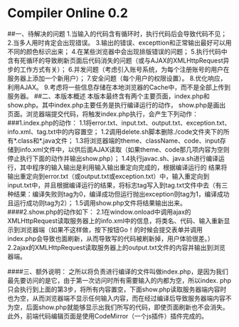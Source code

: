 Compiler Online 0.2
=========================
##一、待解决的问题
	1.当输入的代码含有循环时，执行代码后会导致代码不见；
	2.当多人用时肯定会出现错误。
	3.输出的错误、excepttion和正常输出最好可以用不同的颜色标识出来；
	4.在某些浏览器中会出现排版错误的问题；
	5.执行代码中含有死循环的导致刷新页面后代码消失的问题（或与AJAX的XMLHttpRequest异步的工作方式有关）；
	6.并发问题（考虑引入账号系统，为每个注册账号的用户在服务器上添加一个新用户）；
	7.安全问题（每个用户的权限设置）。
	8.优化响应，利用AJAX。
	9.考虑将一些信息存储在本地浏览器的Cache中，而不是全部上传到服务器。
##二、本版本概述
	本版本最终含有两个主要页面，index.php和show.php。其中index.php主要任务是执行编译运行的动作，
	show.php是画出页面。浏览器端提交代码，将触发index.php执行，会产生下列动作：
###1.index.php的动作：
	1.1将error.txt、input.txt、output.txt、exception.txt、info.xml、tag.txt中的内容置空；
	1.2调用delete.sh脚本删除./code文件夹下的所有*.class和*.java文件；
	1.3将浏览器端的theme、className、code、input存储到info.xml文件中，以供后面AJAX读取（如果theme、code那几项内容为空则停止执行下面的动作并输出show.php）；
	1.4执行javac.sh、java.sh进行编译运行，其中程序的输入输出是利用输入输出重定向完成的，根据编译运行的
	结果将输出重定向到error.txt（或output.txt或exception.txt）中，输入重定向到input.txt中，并且根据编译运行的结果，将标志tag写入到tag.txt文件中去（有三种结果：编译失败则tag为0，编译成功但运行抛出exception则tag为1，编译成功且运行成功则tag为2）；
	1.5调用show.php文件将结果输出出来。
####2.show.php的动作如下：
	2.1在window.onload中调用ajax的XMLHttpRequest读取服务器上的info.xml中的信息，将类名、代码、输入重新显示到浏览器端（如果不这样做，按下按钮Go！的时候会提交表单并调用index.php会导致也面刷新，从而导致写的代码被刷新掉，用户体验很差。）
	2.2ajax的XMLHttpRequest读取服务器上的output.txt文件的内容并输出到浏览器端。
	
####三、额外说明：
	之所以将负责进行编译的文件叫做index.php，是因为我们最先要访问的是它，由于第一次访问时所有需要输入的内都为空，所以index.	php只会执行到上面的第3步，将所有内容置空，下面show.php读取服务器端内容时也为空，从而浏览器端不显示任何输入内容，而在经过编译后导致服务器端内容不为空，后面show.php就能够显示出我们所写的代码，即使页面刷新也不会消失。此外，前端代码编辑页面是使用CodeMirror（一个js插件）插件完成的。
